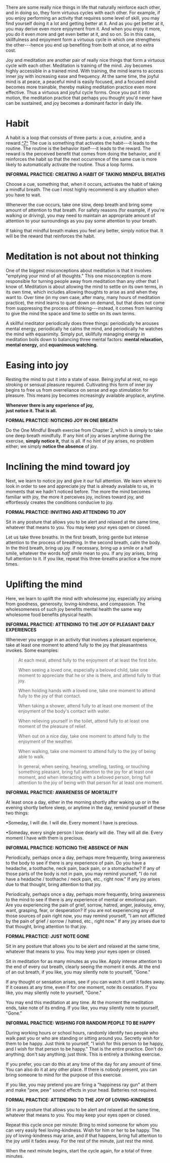 There are some really nice things in life that naturally reinforce each
other, and in doing so, they form virtuous cycles with each other. For
example, if you enjoy performing an activity that requires some level of
skill, you may find yourself doing it a lot and getting better at it.
And as you get better at it, you may derive even more enjoyment from it.
And when you enjoy it more, you do it even more and get even better at
it, and so on. So in this case, skillfulness and enjoyment form a
virtuous cycle in which one strengthens the other---hence you end up
benefiting from both at once, at no extra cost.

Joy and meditation are another pair of really nice things that form a
virtuous cycle with each other. Meditation is training of the mind. Joy
becomes highly accessible in a trained mind. With training, the mind
learns to access inner joy with increasing ease and frequency. At the
same time, the joyful mind is at peace, a peaceful mind is easily
focused, and a focused mind becomes more trainable, thereby making
meditation practice even more effective. Thus a virtuous and joyful
cycle forms. Once you put it into motion, the meditation practice that
perhaps you thought you'd never have can be sustained, and joy becomes a
dominant factor in daily life.

Habit
=====

A habit is a loop that consists of three parts: a cue, a routine, and a
reward.[^7^](9780062378941_Notes.xhtml#ch2en7) The cue is something that
activates the habit---it leads to the routine. The routine is the
behavior itself---it leads to the reward. The reward is the perceived
benefit that comes from doing the behavior, and it reinforces the habit
so that the next occurrence of the same cue is more likely to
automatically activate the routine. Thus a loop forms.

**INFORMAL PRACTICE: CREATING A HABIT OF TAKING MINDFUL BREATHS**

Choose a cue, something that, when it occurs, activates the habit of
taking a mindful breath. The cue I most highly recommend is any
situation when you have to wait.

Whenever the cue occurs, take one slow, deep breath and bring some
amount of attention to that breath. For safety reasons (for example, if
you're walking or driving), you may need to maintain an appropriate
amount of attention to your surroundings as you pay some attention to
your breath.

If taking that mindful breath makes you feel any better, simply notice
that. It will be the reward that reinforces the habit.

Meditation is not about not thinking
====================================

One of the biggest misconceptions about meditation is that it involves
"emptying your mind of all thoughts." This one misconception is more
responsible for turning people away from meditation than any other that
I know of. Meditation is about allowing the mind to settle on its own
terms, in its own time, which includes allowing thoughts to arise as and
when they want to. Over time (in my own case, after many, many hours of
meditation practice), the mind learns to quiet down on demand, but that
does not come from suppressing the process of thinking---instead, it
comes from learning to give the mind the space and time to settle on its
own terms.

A skillful meditator periodically does three things: periodically he
arouses mental energy, periodically he calms the mind, and periodically
he watches the mind with equanimity. Simply put, skillfully managing
energy in meditation boils down to balancing three mental
factors: **mental relaxation, mental energy,** and **equanimous
watching.**

Easing into joy
===============

Resting the mind to put it into a state of ease. Being joyful at rest,
no ego stroking or sensual pleasure required. Cultivating this form of
inner joy begins to free us from overreliance on sense and ego
stimulation for pleasure. This means joy becomes increasingly available
anyplace, anytime.

**Whenever there is any experience of joy,\
just notice it. That is all.**

**FORMAL PRACTICE: NOTICING JOY IN ONE BREATH**

Do the One Mindful Breath exercise from Chapter 2, which is simply to
take one deep breath mindfully. If any hint of joy arises anytime during
the exercise, **simply notice it,** that is all. If no hint of joy
arises, no problem either; we simply **notice the absence** of joy.

Inclining the mind toward joy
=============================

Next, we learn to notice joy and give it our full attention. We learn
where to look in order to see and appreciate joy that is already
available to us, in moments that we hadn't noticed before. The more the
mind becomes familiar with joy, the more it perceives joy, inclines
toward joy, and effortlessly creates the conditions conducive to joy.

**FORMAL PRACTICE: INVITING AND ATTENDING TO JOY**

Sit in any posture that allows you to be alert and relaxed at the same
time, whatever that means to you. You may keep your eyes open or closed.

Let us take three breaths. In the first breath, bring gentle but intense
attention to the process of breathing. In the second breath, calm the
body. In the third breath, bring up joy. If necessary, bring up a smile
or a half smile, whatever the words *half smile* mean to you. If any joy
arises, bring full attention to it. If you like, repeat this
three-breaths practice a few more times.

Uplifting the mind
==================

Here, we learn to uplift the mind with wholesome joy, especially joy
arising from goodness, generosity, loving-kindness, and compassion. The
wholesomeness of such joy benefits mental health the same way wholesome
food benefits physical health.

**INFORMAL PRACTICE: ATTENDING TO THE JOY OF PLEASANT DAILY
EXPERIENCES**

Whenever you engage in an activity that involves a pleasant experience,
take at least one moment to attend fully to the joy that pleasantness
invokes. Some examples:

> At each meal, attend fully to the enjoyment of at least the first
> bite.
>
> When seeing a loved one, especially a beloved child, take one moment
> to appreciate that he or she is there, and attend fully to that joy.
>
> When holding hands with a loved one, take one moment to attend fully
> to the joy of that contact.
>
> When taking a shower, attend fully to at least one moment of the
> enjoyment of the body's contact with water.
>
> When relieving yourself in the toilet, attend fully to at least one
> moment of the pleasure of relief.
>
> When out on a nice day, take one moment to attend fully to the
> enjoyment of the weather.
>
> When walking, take one moment to attend fully to the joy of being able
> to walk.
>
> In general, when seeing, hearing, smelling, tasting, or touching
> something pleasant, bring full attention to the joy for at least one
> moment, and when interacting with a beloved person, bring full
> attention to the joy of being with that person for at least one
> moment.

**INFORMAL PRACTICE: AWARENESS OF MORTALITY**

At least once a day, either in the morning shortly after waking up or in
the evening shortly before sleep, or anytime in the day, remind yourself
of these two things:

•Someday, I will die. I will die. Every moment I have is precious.

•Someday, every single person I love dearly will die. They will all die.
Every moment I have with them is precious.

**INFORMAL PRACTICE: NOTICING THE ABSENCE OF PAIN**

Periodically, perhaps once a day, perhaps more frequently, bring
awareness to the body to see if there is any experience of pain. Do you
have a headache, a toothache, neck pain, back pain, or a stomachache? If
any of those parts of the body is not in pain, you may remind yourself,
"I do not have a headache / toothache / neck pain, etc., right now." If
any joy arises due to that thought, bring attention to that joy.

Periodically, perhaps once a day, perhaps more frequently, bring
awareness to the mind to see if there is any experience of mental or
emotional pain. Are you experiencing the pain of grief, sorrow, hatred,
anger, jealousy, envy, want, grasping, fear, or desperation? If you are
not experiencing any of those sources of pain right now, you may remind
yourself, "I am not afflicted by the pain of grief / sorrow / hatred,
etc., right now." If any joy arises due to that thought, bring attention
to that joy.

**FORMAL PRACTICE: JUST NOTE GONE**

Sit in any posture that allows you to be alert and relaxed at the same
time, whatever that means to you. You may keep your eyes open or closed.

Sit in meditation for as many minutes as you like. Apply intense
attention to the end of every out breath, clearly seeing the moment it
ends. At the end of an out breath, if you like, you may silently note to
yourself, "Gone."

If any thought or sensation arises, see if you can watch it until it
fades away. If it ceases at any time, even if for one moment, note its
cessation. If you like, you may silently note to yourself, "Gone."

You may end this meditation at any time. At the moment the meditation
ends, take note of its ending. If you like, you may silently note to
yourself, "Gone."

**INFORMAL PRACTICE: WISHING FOR RANDOM PEOPLE TO BE HAPPY**

During working hours or school hours, randomly identify two people who
walk past you or who are standing or sitting around you. Secretly wish
for them to be happy. Just think to yourself, "I wish for this person to
be happy, and I wish for that person to be happy." That is the entire
practice. Don't do anything; don't say anything; just think. This is
entirely a thinking exercise.

If you prefer, you can do this at any time of the day for any amount of
time. You can also do it at any other place. If there is nobody present,
you can bring someone to mind for the purpose of this exercise.

If you like, you may pretend you are firing a "happiness ray gun" at
them and make "pew, pew" sound effects in your head. Batteries not
required.

**FORMAL PRACTICE: ATTENDING TO THE JOY OF LOVING-KINDNESS**

Sit in any posture that allows you to be alert and relaxed at the same
time, whatever that means to you. You may keep your eyes open or closed.

Repeat this cycle once per minute: Bring to mind someone for whom you
can very easily feel loving-kindness. Wish for him or her to be happy.
The joy of loving-kindness may arise, and if that happens, bring full
attention to the joy until it fades away. For the rest of the minute,
just rest the mind.

When the next minute begins, start the cycle again, for a total of three
minutes.
